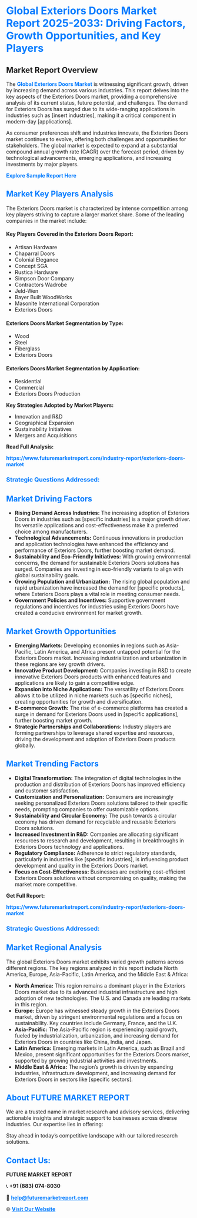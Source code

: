 <h1 style="color: #007BFF;">Global Exteriors Doors Market Report 2025-2033: Driving Factors, Growth Opportunities, and Key Players</h1>

<section id="overview">
<h2>Market Report Overview</h2>
<p>The <a href="https://www.futuremarketreport.com/industry-report/exteriors-doors-market" style="color: #007BFF; text-decoration: none;"><strong>Global Exteriors Doors Market</strong></a> is witnessing significant growth, driven by increasing demand across various industries. This report delves into the key aspects of the Exteriors Doors market, providing a comprehensive analysis of its current status, future potential, and challenges. The demand for Exteriors Doors has surged due to its wide-ranging applications in industries such as [insert industries], making it a critical component in modern-day [applications].</p>
<p>As consumer preferences shift and industries innovate, the Exteriors Doors market continues to evolve, offering both challenges and opportunities for stakeholders. The global market is expected to expand at a substantial compound annual growth rate (CAGR) over the forecast period, driven by technological advancements, emerging applications, and increasing investments by major players.</p>
</section>

<section id="overview">
<p><a href="https://www.futuremarketreport.com/request-sample/reportId=110572" style="color: #007BFF; text-decoration: none;"><strong>Explore Sample Report Here</strong></a></p>
</section>

<section id="key-players">
<h2 style="color: #007BFF;">Market Key Players Analysis</h2>
<p>The Exteriors Doors market is characterized by intense competition among key players striving to capture a larger market share. Some of the leading companies in the market include:</p>
<h4>Key Players Covered in the Exteriors Doors Report:</h4>
<ul><li>Artisan Hardware</li><li>Chaparral Doors</li><li>Colonial Elegance</li><li>Concept SGA</li><li>Rustica Hardware</li><li>Simpson Door Company</li><li>Contractors Wadrobe</li><li>Jeld-Wen</li><li>Bayer Built WoodWorks</li><li>Masonite International Corporation</li><li>Exteriors Doors</li></ul>
<h4>Exteriors Doors Market Segmentation by Type:</h4>
<ul><li>Wood</li><li>Steel</li><li>Fiberglass</li><li>Exteriors Doors</li></ul>

<h4>Exteriors Doors Market Segmentation by Application:</h4>
<ul><li>Residential</li><li>Commercial</li><li>Exteriors Doors Production</li></ul>
<p><strong>Key Strategies Adopted by Market Players:</strong></p>
<ul>
<li>Innovation and R&D</li>
<li>Geographical Expansion</li>
<li>Sustainability Initiatives</li>
<li>Mergers and Acquisitions</li>
</ul>
</section>

<section>
<p><strong>Read Full Analysis: </strong></p><a href="https://www.futuremarketreport.com/industry-report/exteriors-doors-market" style="color: #007BFF; text-decoration: none;"><strong>https://www.futuremarketreport.com/industry-report/exteriors-doors-market</strong></a>
<h3 style="color: #007BFF;">Strategic Questions Addressed:</h3>
</section>

<section id="driving-factors">
<h2 style="color: #007BFF;">Market Driving Factors</h2>
<ul>
<li><strong>Rising Demand Across Industries:</strong> The increasing adoption of Exteriors Doors in industries such as [specific industries] is a major growth driver. Its versatile applications and cost-effectiveness make it a preferred choice among manufacturers.</li>
<li><strong>Technological Advancements:</strong> Continuous innovations in production and application technologies have enhanced the efficiency and performance of Exteriors Doors, further boosting market demand.</li>
<li><strong>Sustainability and Eco-Friendly Initiatives:</strong> With growing environmental concerns, the demand for sustainable Exteriors Doors solutions has surged. Companies are investing in eco-friendly variants to align with global sustainability goals.</li>
<li><strong>Growing Population and Urbanization:</strong> The rising global population and rapid urbanization have increased the demand for [specific products], where Exteriors Doors plays a vital role in meeting consumer needs.</li>
<li><strong>Government Policies and Incentives:</strong> Supportive government regulations and incentives for industries using Exteriors Doors have created a conducive environment for market growth.</li>
</ul>
</section>

<section id="growth-opportunities">
<h2 style="color: #007BFF;">Market Growth Opportunities</h2>
<ul>
<li><strong>Emerging Markets:</strong> Developing economies in regions such as Asia-Pacific, Latin America, and Africa present untapped potential for the Exteriors Doors market. Increasing industrialization and urbanization in these regions are key growth drivers.</li>
<li><strong>Innovative Product Development:</strong> Companies investing in R&D to create innovative Exteriors Doors products with enhanced features and applications are likely to gain a competitive edge.</li>
<li><strong>Expansion into Niche Applications:</strong> The versatility of Exteriors Doors allows it to be utilized in niche markets such as [specific niches], creating opportunities for growth and diversification.</li>
<li><strong>E-commerce Growth:</strong> The rise of e-commerce platforms has created a surge in demand for Exteriors Doors used in [specific applications], further boosting market growth.</li>
<li><strong>Strategic Partnerships and Collaborations:</strong> Industry players are forming partnerships to leverage shared expertise and resources, driving the development and adoption of Exteriors Doors products globally.</li>
</ul>
</section>

<section id="trending-factors">
<h2 style="color: #007BFF;">Market Trending Factors</h2>
<ul>
<li><strong>Digital Transformation:</strong> The integration of digital technologies in the production and distribution of Exteriors Doors has improved efficiency and customer satisfaction.</li>
<li><strong>Customization and Personalization:</strong> Consumers are increasingly seeking personalized Exteriors Doors solutions tailored to their specific needs, prompting companies to offer customizable options.</li>
<li><strong>Sustainability and Circular Economy:</strong> The push towards a circular economy has driven demand for recyclable and reusable Exteriors Doors solutions.</li>
<li><strong>Increased Investment in R&D:</strong> Companies are allocating significant resources to research and development, resulting in breakthroughs in Exteriors Doors technology and applications.</li>
<li><strong>Regulatory Compliance:</strong> Adherence to strict regulatory standards, particularly in industries like [specific industries], is influencing product development and quality in the Exteriors Doors market.</li>
<li><strong>Focus on Cost-Effectiveness:</strong> Businesses are exploring cost-efficient Exteriors Doors solutions without compromising on quality, making the market more competitive.</li>
</ul>
</section>

<section>
<p><strong>Get Full Report: </strong></p><a href="https://www.futuremarketreport.com/industry-report/exteriors-doors-market" style="color: #007BFF; text-decoration: none;"><strong>https://www.futuremarketreport.com/industry-report/exteriors-doors-market</strong></a>
<h3 style="color: #007BFF;">Strategic Questions Addressed:</h3>
</section>


<section id="regional-analysis">
<h2 style="color: #007BFF;">Market Regional Analysis</h2>
<p>The global Exteriors Doors market exhibits varied growth patterns across different regions. The key regions analyzed in this report include North America, Europe, Asia-Pacific, Latin America, and the Middle East & Africa:</p>
<ul>
<li><strong>North America:</strong> This region remains a dominant player in the Exteriors Doors market due to its advanced industrial infrastructure and high adoption of new technologies. The U.S. and Canada are leading markets in this region.</li>
<li><strong>Europe:</strong> Europe has witnessed steady growth in the Exteriors Doors market, driven by stringent environmental regulations and a focus on sustainability. Key countries include Germany, France, and the U.K.</li>
<li><strong>Asia-Pacific:</strong> The Asia-Pacific region is experiencing rapid growth, fueled by industrialization, urbanization, and increasing demand for Exteriors Doors in countries like China, India, and Japan.</li>
<li><strong>Latin America:</strong> Emerging markets in Latin America, such as Brazil and Mexico, present significant opportunities for the Exteriors Doors market, supported by growing industrial activities and investments.</li>
<li><strong>Middle East & Africa:</strong> The region’s growth is driven by expanding industries, infrastructure development, and increasing demand for Exteriors Doors in sectors like [specific sectors].</li>
</ul>
</section>

<footer>
<h2 style="color: #007BFF;">About FUTURE MARKET REPORT</h2>
<p>We are a trusted name in market research and advisory services, delivering actionable insights and strategic support to businesses across diverse industries. Our expertise lies in offering:</p>

<p>Stay ahead in today’s competitive landscape with our tailored research solutions.</p>

<h2 style="color: #007BFF;">Contact Us:</h2>
<p><strong>FUTURE MARKET REPORT</strong></p>
<p>📞 <strong>+91 (883) 074-8030</strong></p>
<p>📧 <strong><a href="mailto:help@futuremarketreport.com" style="color: #007BFF;">help@futuremarketreport.com</a></strong></p>
<p>🌐 <strong><a href="https://www.futuremarketreport.com/" style="color: #007BFF;">Visit Our Website</a></strong></p>
</footer>